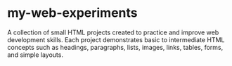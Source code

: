 # my-web-experiments
A collection of small HTML projects created to practice and improve web development skills. Each project demonstrates basic to intermediate HTML concepts such as headings, paragraphs, lists, images, links, tables, forms, and simple layouts.
